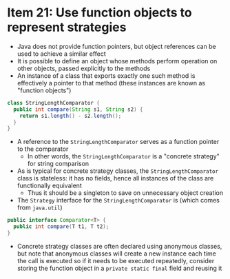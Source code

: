# Item 21: Use function objects to represent strategies

* Java does not provide function pointers, but object references can be used to achieve a similar effect
* It is possible to define an object whose methods perform operation on other objects, passed explicitly to the methods
* An instance of a class that exports exactly one such method is effectively a pointer to that method (these instances are known as "function objects")

```java
class StringLengthComparator {
  public int compare(String s1, String s2) {
    return s1.length() - s2.length();
  }
}
```

* A reference to the `StringLengthComparator` serves as a function pointer to the comparator
  * In other words, the `StringLengthComparator` is a "concrete strategy" for string comparison
* As is typical for concrete strategy classes, the `StringLengthComparator` class is stateless: it has no fields, hence all instances of the class are functionally equivalent
  * Thus it should be a singleton to save on unnecessary object creation
* The `Strategy` interface for the `StringLengthComparator` is (which comes from `java.util`)

```java
public interface Comparator<T> {
  public int compare(T t1, T t2);
}
```

* Concrete strategy classes are often declared using anonymous classes, but note that anonymous classes will create a new instance each time the call is executed so if it needs to be executed repeatedly, consider storing the function object in a `private static final` field and reusing it

